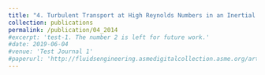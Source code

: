 ```yaml
---
title: "4. Turbulent Transport at High Reynolds Numbers in an Inertial Confinement Fusion Context"
collection: publications
permalink: /publication/04_2014
#excerpt: 'test-1. The number 2 is left for future work.'
#date: 2019-06-04
#venue: 'Test Journal 1'
#paperurl: 'http://fluidsengineering.asmedigitalcollection.asme.org/article.aspx?articleid=1861192'
---
```



